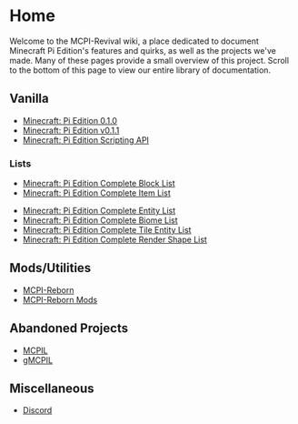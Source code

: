 # Home

Welcome to the MCPI-Revival wiki, a place dedicated to document
Minecraft Pi Edition's features and quirks, as well as the projects
we've made. Many of these pages provide a small overview of this
project. Scroll to the bottom of this page to view our entire library of
documentation.

## Vanilla

* [Minecraft: Pi Edition 0.1.0](game/VERSION_0.1.0.md)
* [Minecraft: Pi Edition v0.1.1](game/VERSION_0.1.1.md)
* [Minecraft: Pi Edition Scripting API](game/SCRIPTING_API.md)

### Lists

* [Minecraft: Pi Edition Complete Block List](game/lists/BLOCK_LIST.md)
* [Minecraft: Pi Edition Complete Item List](game/lists/ITEM_LIST.md)
- [Minecraft: Pi Edition Complete Entity List](game/lists/ENTITY_LIST.md)
- [Minecraft: Pi Edition Complete Biome List](game/lists/BIOME_LIST.md)
- [Minecraft: Pi Edition Complete Tile Entity List](game/lists/TILE_ENTITY_LIST.md)
- [Minecraft: Pi Edition Complete Render Shape List](game/lists/RENDER_SHAPE_LIST.md)

## Mods/Utilities

* [MCPI-Reborn](reborn/INTRO.md)
* [MCPI-Reborn Mods](reborn/OTHER_MODS.md)

## Abandoned Projects

* [MCPIL](abandoned/MCPIL.md)
* [gMCPIL](abandoned/GMCPIL.md)

## Miscellaneous

* [Discord](https://discord.com/invite/aDqejQGMMy)